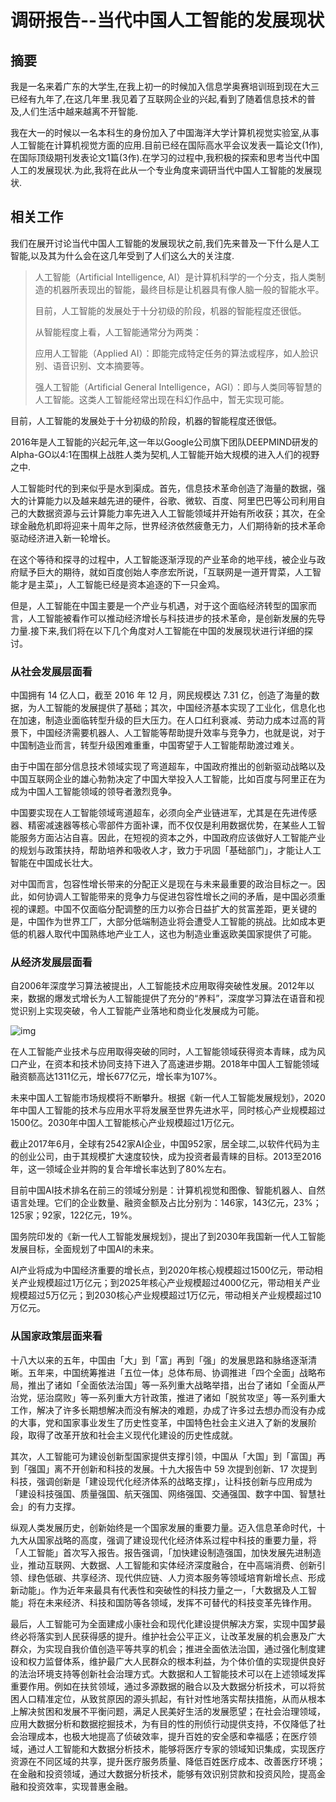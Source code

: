 # 调研报告--当代中国人工智能的发展现状

## 摘要

我是一名来着广东的大学生,在我上初一的时候加入信息学奥赛培训班到现在大三已经有九年了,在这几年里.我见着了互联网企业的兴起,看到了随着信息技术的普及,人们生活中越来越离不开智能.

我在大一的时候以一名本科生的身份加入了中国海洋大学计算机视觉实验室,从事人工智能在计算机视觉方面的应用.目前已经在国际高水平会议发表一篇论文(1作),在国际顶级期刊发表论文1篇(3作).在学习的过程中,我积极的探索和思考当代中国人工的发展现状.为此,我将在此从一个专业角度来调研当代中国人工智能的发展现状.

## 相关工作

我们在展开讨论当代中国人工智能的发展现状之前,我们先来普及一下什么是人工智能,以及其为什么会在这几年受到了人们这么大的关注度.

> 人工智能（Artificial Intelligence, AI）是计算机科学的一个分支，指人类制造的机器所表现出的智能，最终目标是让机器具有像人脑一般的智能水平。
>
> 目前，人工智能的发展处于十分初级的阶段，机器的智能程度还很低。
>
> 从智能程度上看，人工智能通常分为两类：
>
> 应用人工智能（Applied AI）：即能完成特定任务的算法或程序，如人脸识别、语音识别、文本摘要等。
>
> 强人工智能（Artificial General Intelligence，AGI）：即与人类同等智慧的人工智能。这类人工智能经常出现在科幻作品中，暂无实现可能。

目前，人工智能的发展处于十分初级的阶段，机器的智能程度还很低。

2016年是人工智能的兴起元年,这一年以Google公司旗下团队DEEPMIND研发的Alpha-GO以4:1在围棋上战胜人类为契机,人工智能开始大规模的进入人们的视野之中.

人工智能时代的到来似乎是水到渠成。首先，信息技术革命创造了海量的数据，强大的计算能力以及越来越先进的硬件，谷歌、微软、百度、阿里巴巴等公司利用自己的大数据资源与云计算能力率先进入人工智能领域并开始有所收获；其次，在全球金融危机即将迎来十周年之际，世界经济依然疲惫无力，人们期待新的技术革命驱动经济进入新一轮增长。

在这个等待和探寻的过程中，人工智能逐渐浮现的产业革命的地平线，被企业与政府赋予巨大的期待，就如百度创始人李彦宏所说，「互联网是一道开胃菜，人工智能才是主菜」，人工智能已经是资本追逐的下一只金鸡。

但是，人工智能在中国主要是一个产业与机遇，对于这个面临经济转型的国家而言，人工智能被看作可以推动经济增长与科技进步的技术革命，是创新发展的先导力量.接下来,我们将在以下几个角度对人工智能在中国的发展现状进行详细的探讨。

### 从社会发展层面看

中国拥有 14 亿人口，截至 2016 年 12 月，网民规模达 7.31 亿，创造了海量的数据，为人工智能的发展提供了基础；其次，中国经济基本实现了工业化，信息化也在加速，制造业面临转型升级的巨大压力。在人口红利衰减、劳动力成本过高的背景下，中国经济需要机器人、人工智能等帮助提升效率与竞争力，也就是说，对于中国制造业而言，转型升级困难重重，中国寄望于人工智能帮助渡过难关。

由于中国在部分信息技术领域实现了弯道超车，中国政府推出的创新驱动战略以及中国互联网企业的雄心勃勃决定了中国大举投入人工智能，比如百度与阿里正在为成为中国人工智能领域的领导者激烈竞争。

中国要实现在人工智能领域弯道超车，必须向全产业链进军，尤其是在先进传感器、精密减速器等核心零部件方面补课，而不仅仅是利用数据优势，在某些人工智能服务方面沾沾自喜。因此，在短视的资本之外，中国政府应该做好人工智能产业的规划与政策扶持，帮助培养和吸收人才，致力于巩固「基础部门」，才能让人工智能在中国成长壮大。

对中国而言，包容性增长带来的分配正义是现在与未来最重要的政治目标之一。因此，如何协调人工智能带来的竞争力与促进包容性增长之间的矛盾，是中国必须重视的课题。中国不仅面临分配调整的压力以弥合日益扩大的贫富差距，更关键的是，中国作为世界工厂，大部分低端制造业将会遭受人工智能的挑战。比如成本更低的机器人取代中国熟练地产业工人，这也为制造业重返欧美国家提供了可能。

### 从经济发展层面看

自2006年深度学习算法被提出，人工智能技术应用取得突破性发展。2012年以来，数据的爆发式增长为人工智能提供了充分的“养料”，深度学习算法在语音和视觉识别上实现突破，令人工智能产业落地和商业化发展成为可能。

![img](https://cy-1256894686.cos.ap-beijing.myqcloud.com/2019-11-27-130539.jpg)

在人工智能产业技术与应用取得突破的同时，人工智能领域获得资本青睐，成为风口产业，在资本和技术协同支持下进入了高速进步期。2018年中国人工智能领域融资额高达1311亿元，增长677亿元，增长率为107%。

未来中国人工智能市场规模将不断攀升。根据《新一代人工智能发展规划》，2020年中国人工智能的技术与应用水平将发展至世界先进水平，同时核心产业规模超过1500亿。2030年中国人工智能核心产业规模超过1万亿元。

截止2017年6月，全球有2542家AI企业，中国952家，居全球二,以软件代码为主的创业公司，由于其规模扩大速度较快，成为投资者最青睐的目标。2013至2016年，这一领域企业并购的复合年增长率达到了80%左右。

目前中国AI技术排名在前三的领域分别是：计算机视觉和图像、智能机器人、自然语言处理。它们的企业数量、融资金额及占比分别为：146家，143亿元，23%；125家；92家，122亿元，19%。

国务院印发的《新一代人工智能发展规划》，提出了到2030年我国新一代人工智能发展目标，全面规划了中国AI的未来。

AI产业将成为中国经济重要的增长点，到2020年核心规模超过1500亿元，带动相关产业规模超过1万亿元；到2025年核心产业规模超过4000亿元，带动相关产业规模超过5万亿元；到2030核心产业规模超过1万亿元，带动相关产业规模超过10万亿元。

### 从国家政策层面来看

十八大以来的五年，中国由「大」到「富」再到「强」的发展思路和脉络逐渐清晰。五年来，中国统筹推进「五位一体」总体布局、协调推进「四个全面」战略布局，推出了诸如「全面依法治国」等一系列重大战略举措，出台了诸如「全面从严治党，惩治腐败」等一系列重大方针政策，推进了诸如「脱贫攻坚」等一系列重大工作，解决了许多长期想解决而没有解决的难题，办成了许多过去想办而没有办成的大事，党和国家事业发生了历史性变革，中国特色社会主义进入了新的发展阶段，取得了改革开放和社会主义现代化建设的历史性成就。

其次，人工智能可为建设创新型国家提供支撑引领，中国从「大国」到「富国」再到「强国」离不开创新和科技的发展。十九大报告中 59 次提到创新、17 次提到科技，强调创新是「建设现代化经济体系的战略支撑」，让科技创新与应用成为「建设科技强国、质量强国、航天强国、网络强国、交通强国、数字中国、智慧社会」的有力支撑。

纵观人类发展历史，创新始终是一个国家发展的重要力量。迈入信息革命时代，十九大从国家战略的高度，强调了建设现代化经济体系过程中科技的重要力量，将「人工智能」首次写入报告。报告强调，「加快建设制造强国，加快发展先进制造业，推动互联网、大数据、人工智能和实体经济深度融合，在中高端消费、创新引领、绿色低碳、共享经济、现代供应链、人力资本服务等领域培育新增长点、形成新动能」。作为近年来最具有代表性和突破性的科技力量之一，「大数据及人工智能」将在未来经济、科技和国防等各领域，发挥不可替代的科技变革先锋作用。

最后，人工智能可为全面建成小康社会和现代化建设提供解决方案，实现中国梦最终必将落实到人民获得感的提升。维护社会公平正义，让改革发展的机会惠及广大群众，为实现自我价值创造平等共享的机会；推进全面依法治国，通过强化制度建设和权力监督体系，维护最广大人民群众的根本利益，为个体价值的实现提供良好的法治环境支持等创新社会治理方式。大数据和人工智能技术可以在上述领域发挥重要作用。例如在扶贫领域，通过多源数据的融合以及大数据分析技术，可以将贫困人口精准定位，从致贫原因的源头抓起，有针对性地落实帮扶措施，从而从根本上解决贫困和发展不平衡问题，满足人民美好生活的发展愿望；在社会治理领域，应用大数据分析和数据挖掘技术，为有目的性的刑侦行动提供支持，不仅降低了社会治理成本，也极大地提高了侦破效率，提升百姓的安全感和幸福感；在医疗领域，通过人工智能和大数据分析技术，能够将医疗专家的领域知识集成，实现医疗资源在不同区域的共享，提升医疗服务质量、降低百姓医疗成本、改善医疗环境；在金融和投资领域，通过大数据分析技术，能够有效识别贷款和投资风险，提高金融和投资效率，实现普惠金融。

